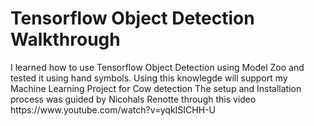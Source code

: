 # Tensorflow Object Detection Walkthrough
<p> I learned how to use Tensorflow Object Detection using Model Zoo and tested it using hand symbols. Using this knowlegde will support my Machine Learning Project for Cow detection
<a>The setup and Installation process was guided by Nicohals Renotte through this video https://www.youtube.com/watch?v=yqkISICHH-U</a>

